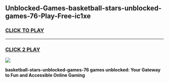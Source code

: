
## Unblocked-Games-basketball-stars-unblocked-games-76-Play-Free-ic1xe
<h3>
<a href="https://premium76.site?title=basketball-stars-unblocked-games-76&ref=21A">CLICK TO PLAY</a></h3>
<hr>

<h3>
<a href="https://premium76.site?title=basketball-stars-unblocked-games-76&ref=21A">CLICK 2 PLAY</a>
  
</h3>

<a href="https://premium76.site?title=basketball-stars-unblocked-games-76&ref=21A"><img src="https://clearcache.store/games.png"></a>


**basketball-stars-unblocked-games-76 games unblocked: Your Gateway to Fun and Accessible Online Gaming**
